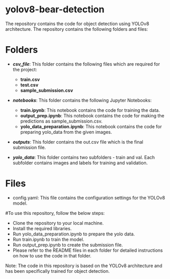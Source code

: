 # yolov8-bear-detection
The repository contains the code for object detection using YOLOv8 architecture. The repository contains the following folders and files:

# Folders
- ***csv_file***: This folder contains the following files which are required for the project:
  - **train.csv**
  - **test.csv**
  - **sample_submission.csv**
- ***notebooks***: This folder contains the following Jupyter Notebooks:

  - **train.ipynb**: This notebook contains the code for training the data.
  - **output_prep.ipynb**: This notebook contains the code for making the predictions as sample_submission.csv.
  - **yolo_data_preparation.ipynb**: This notebook contains the code for preparing yolo_data from the given images.
- ***outputs***: This folder contains the out.csv file which is the final submission file.
- ***yolo_data***: This folder contains two subfolders - train and val. Each subfolder contains images and labels for training and validation.
# Files
- config.yaml: This file contains the configuration settings for the YOLOv8 model.

#To use this repository, follow the below steps:

- Clone the repository to your local machine.
- Install the required libraries.
- Run yolo_data_preparation.ipynb to prepare the yolo data.
- Run train.ipynb to train the model.
- Run output_prep.ipynb to create the submission file.
- Please refer to the README files in each folder for detailed instructions on how to use the code in that folder.

Note: The code in this repository is based on the YOLOv8 architecture and has been specifically trained for object detection.

